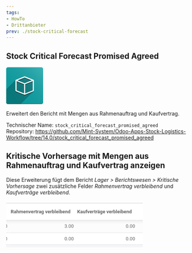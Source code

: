 ```yaml
---
tags:
- HowTo
- Drittanbieter
prev: ./stock-critical-forecast
---
```

## Stock Critical Forecast Promised Agreed
![icon_oms_box](assets/icon_oms_box.png)

Erweitert den Bericht mit Mengen aus Rahmenauftrag und Kaufvertrag.

Technischer Name: `stock_critical_forecast_promised_agreed`\
Repository: <https://github.com/Mint-System/Odoo-Apps-Stock-Logistics-Workflow/tree/14.0/stock_critical_forecast_promised_agreed>

## Kritische Vorhersage mit Mengen aus Rahmenauftrag und Kaufvertrag anzeigen

Diese Erweiterung fügt dem Bericht *Lager > Berichtswesen > Kritische Vorhersage* zwei zusätzliche Felder *Rahmenvertrag verbleibend* und *Kaufverträge verbleibend*.

![](assets/Stock%20Critical%20Forecast%20Promised%20Agreed.png)